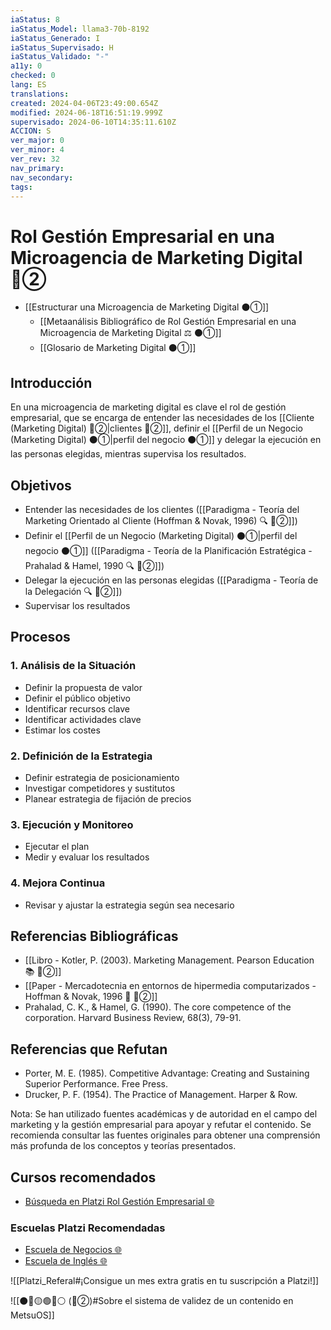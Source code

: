 ```yaml
---
iaStatus: 8
iaStatus_Model: llama3-70b-8192
iaStatus_Generado: I
iaStatus_Supervisado: H
iaStatus_Validado: "-"
a11y: 0
checked: 0
lang: ES
translations: 
created: 2024-04-06T23:49:00.654Z
modified: 2024-06-18T16:51:19.999Z
supervisado: 2024-06-10T14:35:11.610Z
ACCION: S
ver_major: 0
ver_minor: 4
ver_rev: 32
nav_primary: 
nav_secondary: 
tags:
---
```

# Rol Gestión Empresarial en una Microagencia de Marketing Digital 🔴②

* [[Estructurar una Microagencia de Marketing Digital  ⚫①]] 
	* [[Metaanálisis Bibliográfico de Rol Gestión Empresarial en una Microagencia de Marketing Digital ⚖️ ⚫①]]
	* [[Glosario de Marketing Digital ⚫①]]


## Introducción

En una microagencia de marketing digital es clave el rol de gestión empresarial, que se encarga de entender las necesidades de los [[Cliente (Marketing Digital)  🔴②|clientes 🔴②]], definir el [[Perfil de un Negocio (Marketing Digital) ⚫①|perfil del negocio ⚫①]] y delegar la ejecución en las personas elegidas, mientras supervisa los resultados.

## Objetivos

* Entender las necesidades de los clientes ([[Paradigma - Teoría del Marketing Orientado al Cliente (Hoffman & Novak, 1996) 🔍️ 🔴②]])
* Definir el [[Perfil de un Negocio (Marketing Digital) ⚫①|perfil del negocio ⚫①]] ([[Paradigma - Teoría de la Planificación Estratégica - Prahalad & Hamel, 1990  🔍️ 🔴②]])
* Delegar la ejecución en las personas elegidas  ([[Paradigma - Teoría de la Delegación 🔍️ 🔴②]])
* Supervisar los resultados

## Procesos

### 1. Análisis de la Situación

* Definir la propuesta de valor
* Definir el público objetivo
* Identificar recursos clave
* Identificar actividades clave
* Estimar los costes

### 2. Definición de la Estrategia

* Definir estrategia de posicionamiento
* Investigar competidores y sustitutos
* Planear estrategia de fijación de precios

### 3. Ejecución y Monitoreo

* Ejecutar el plan
* Medir y evaluar los resultados

### 4. Mejora Continua

* Revisar y ajustar la estrategia según sea necesario

## Referencias Bibliográficas

* [[Libro - Kotler, P. (2003). Marketing Management. Pearson Education 📚 🔴②]]
* [[Paper - Mercadotecnia en entornos de hipermedia computarizados - Hoffman & Novak, 1996 🔬 🔴②]] 
* Prahalad, C. K., & Hamel, G. (1990). The core competence of the corporation. Harvard Business Review, 68(3), 79-91.

## Referencias que Refutan

* Porter, M. E. (1985). Competitive Advantage: Creating and Sustaining Superior Performance. Free Press.
* Drucker, P. F. (1954). The Practice of Management. Harper & Row.

Nota: Se han utilizado fuentes académicas y de autoridad en el campo del marketing y la gestión empresarial para apoyar y refutar el contenido. Se recomienda consultar las fuentes originales para obtener una comprensión más profunda de los conceptos y teorías presentados.

## Cursos recomendados

* [Búsqueda en Platzi Rol Gestión Empresarial 🌐](https://platzi.com/buscar/?search=Gesti%C3%B3n%20Empresarial)

### Escuelas Platzi Recomendadas

* [Escuela de Negocios 🌐](https://platzi.com/escuela/negocios/)
* [Escuela de Inglés 🌐](https://platzi.com/escuela/ingles/)

![[Platzi_Referal#¡Consigue un mes extra gratis en tu suscripción a Platzi!]]

![[⚫🔴🟡🟢🔵⚪ (🔴②)#Sobre el sistema de validez de un contenido en MetsuOS]]
